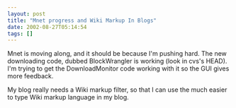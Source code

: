 ```yaml
---
layout: post
title: "Mnet progress and Wiki Markup In Blogs"
date: 2002-08-27T05:14:54
tags: []
---
```


Mnet is moving along, and it should be because I'm pushing hard. The new downloading code, dubbed BlockWrangler is working (look in cvs's HEAD). I'm trying to get the DownloadMonitor code working with it so the GUI gives more feedback. 

My blog really needs a Wiki markup filter, so that I can use the much easier to type Wiki markup language in my blog. 


